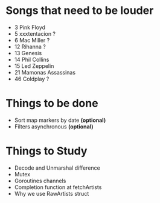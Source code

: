 # Songs that need to be louder
- 3 Pink Floyd
- 5 xxxtentacion ?
- 6 Mac Miller ?
- 12 Rihanna ?
- 13 Genesis
- 14 Phil Collins
- 15 Led Zeppelin
- 21 Mamonas Assassinas
- 46 Coldplay ?

# Things to be done
- Sort map markers by date **(optional)**
- Filters asynchronous **(optional)**

# Things to Study
- Decode and Unmarshal difference
- Mutex
- Goroutines channels
- Completion function at fetchArtists
- Why we use RawArtists struct